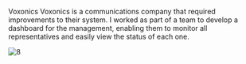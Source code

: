 Voxonics
Voxonics is a communications company that required improvements to their system. 
I worked as part of a team to develop a dashboard for the management, 
enabling them to monitor all representatives and easily view the status of each one.

![8](https://github.com/user-attachments/assets/40a00f16-83d5-4a5a-958d-15af20221513)
